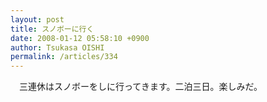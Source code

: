 ```yaml
---
layout: post
title: スノボーに行く
date: 2008-01-12 05:58:10 +0900
author: Tsukasa OISHI
permalink: /articles/334
---
```



　三連休はスノボーをしに行ってきます。二泊三日。楽しみだ。  

